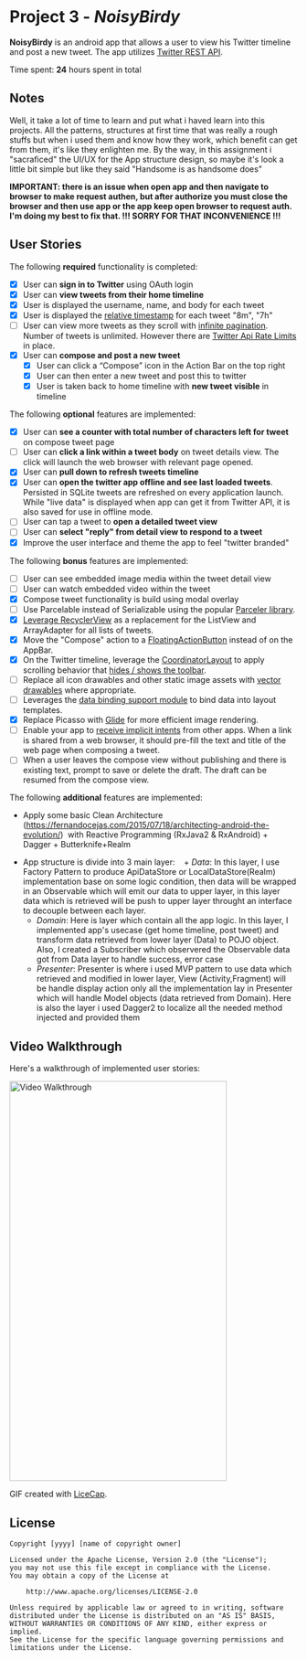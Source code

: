 # Project 3 - *NoisyBirdy*

**NoisyBirdy** is an android app that allows a user to view his Twitter timeline and post a new tweet. The app utilizes [Twitter REST API](https://dev.twitter.com/rest/public).

Time spent: **24** hours spent in total

## Notes

Well, it take a lot of time to learn and put what i haved learn into this projects. All the patterns, structures at first time
that was really a rough stuffs but when i used them and know how they work, which benefit can get from them, it's like they enlighten me.
By the way, in this assignment i "sacraficed" the UI/UX for the App structure design, so maybe it's look a little bit simple 
but like they said "Handsome is as handsome does"

**IMPORTANT: there is an issue when open app and then navigate to browser to make request authen, but after authorize you must close the browser and then use app or the app keep open browser to request auth. I'm doing my best to fix that. 
!!! SORRY FOR THAT INCONVENIENCE !!!**

## User Stories

The following **required** functionality is completed:

* [x]	User can **sign in to Twitter** using OAuth login
* [x]	User can **view tweets from their home timeline**
  * [x] User is displayed the username, name, and body for each tweet
  * [x] User is displayed the [relative timestamp](https://gist.github.com/nesquena/f786232f5ef72f6e10a7) for each tweet "8m", "7h"
  * [ ] User can view more tweets as they scroll with [infinite pagination](http://guides.codepath.com/android/Endless-Scrolling-with-AdapterViews-and-RecyclerView). Number of tweets is unlimited.
    However there are [Twitter Api Rate Limits](https://dev.twitter.com/rest/public/rate-limiting) in place.
* [x] User can **compose and post a new tweet**
  * [x] User can click a “Compose” icon in the Action Bar on the top right
  * [x] User can then enter a new tweet and post this to twitter
  * [x] User is taken back to home timeline with **new tweet visible** in timeline

The following **optional** features are implemented:

* [x] User can **see a counter with total number of characters left for tweet** on compose tweet page
* [ ] User can **click a link within a tweet body** on tweet details view. The click will launch the web browser with relevant page opened.
* [x] User can **pull down to refresh tweets timeline**
* [x] User can **open the twitter app offline and see last loaded tweets**. Persisted in SQLite tweets are refreshed on every application launch. While "live data" is displayed when app can get it from Twitter API, it is also saved for use in offline mode.
* [ ] User can tap a tweet to **open a detailed tweet view**
* [ ] User can **select "reply" from detail view to respond to a tweet**
* [x] Improve the user interface and theme the app to feel "twitter branded"

The following **bonus** features are implemented:

* [ ] User can see embedded image media within the tweet detail view
* [ ] User can watch embedded video within the tweet
* [x] Compose tweet functionality is build using modal overlay
* [ ] Use Parcelable instead of Serializable using the popular [Parceler library](http://guides.codepath.com/android/Using-Parceler).
* [x] [Leverage RecyclerView](http://guides.codepath.com/android/Using-the-RecyclerView) as a replacement for the ListView and ArrayAdapter for all lists of tweets.
* [x] Move the "Compose" action to a [FloatingActionButton](https://github.com/codepath/android_guides/wiki/Floating-Action-Buttons) instead of on the AppBar.
* [x] On the Twitter timeline, leverage the [CoordinatorLayout](http://guides.codepath.com/android/Handling-Scrolls-with-CoordinatorLayout#responding-to-scroll-events) to apply scrolling behavior that [hides / shows the toolbar](http://guides.codepath.com/android/Using-the-App-ToolBar#reacting-to-scroll).
* [ ] Replace all icon drawables and other static image assets with [vector drawables](http://guides.codepath.com/android/Drawables#vector-drawables) where appropriate.
* [ ] Leverages the [data binding support module](http://guides.codepath.com/android/Applying-Data-Binding-for-Views) to bind data into layout templates.
* [x] Replace Picasso with [Glide](http://inthecheesefactory.com/blog/get-to-know-glide-recommended-by-google/en) for more efficient image rendering.
* [ ] Enable your app to [receive implicit intents](http://guides.codepath.com/android/Using-Intents-to-Create-Flows#receiving-implicit-intents) from other apps.  When a link is shared from a web browser, it should pre-fill the text and title of the web page when composing a tweet.
* [ ] When a user leaves the compose view without publishing and there is existing text, prompt to save or delete the draft.  The draft can be resumed from the compose view.

The following **additional** features are implemented:

* Apply some basic Clean Architecture (https://fernandocejas.com/2015/07/18/architecting-android-the-evolution/) 
  with Reactive Programming (RxJava2 & RxAndroid) + Dagger + Butterknife+Realm 
- App structure is divide into 3 main layer:
    + *Data*: In this layer, I use Factory Pattern to produce ApiDataStore or LocalDataStore(Realm) implementation base on some logic condition, 
      then data will be wrapped in an Observable which will emit our data to upper layer, in this layer data which is retrieved will be push to upper layer
      throught an interface to decouple between each layer.
    + *Domain*: Here is layer which contain all the app logic. In this layer, I implemented app's usecase (get home timeline, post tweet) and transform data retrieved
      from lower layer (Data) to POJO object. Also, I created a Subscriber which observered the Observable data got from Data layer to handle success, error case
    + *Presenter*: Presenter is where i used MVP pattern to use data which retrieved and modified in lower layer, View (Activity,Fragment) will be handle display action only
      all the implementation lay in Presenter which will handle Model objects (data retrieved from Domain). Here is also the layer i used Dagger2 to localize all the needed method
      injected and provided them 

## Video Walkthrough

Here's a walkthrough of implemented user stories:

<img src='http://i.imgur.com/ebYoFGR.gif' title='Video Walkthrough' width='380' height='700' alt='Video Walkthrough' />

GIF created with [LiceCap](http://www.cockos.com/licecap/).


## License

    Copyright [yyyy] [name of copyright owner]

    Licensed under the Apache License, Version 2.0 (the "License");
    you may not use this file except in compliance with the License.
    You may obtain a copy of the License at

        http://www.apache.org/licenses/LICENSE-2.0

    Unless required by applicable law or agreed to in writing, software
    distributed under the License is distributed on an "AS IS" BASIS,
    WITHOUT WARRANTIES OR CONDITIONS OF ANY KIND, either express or implied.
    See the License for the specific language governing permissions and
    limitations under the License.
